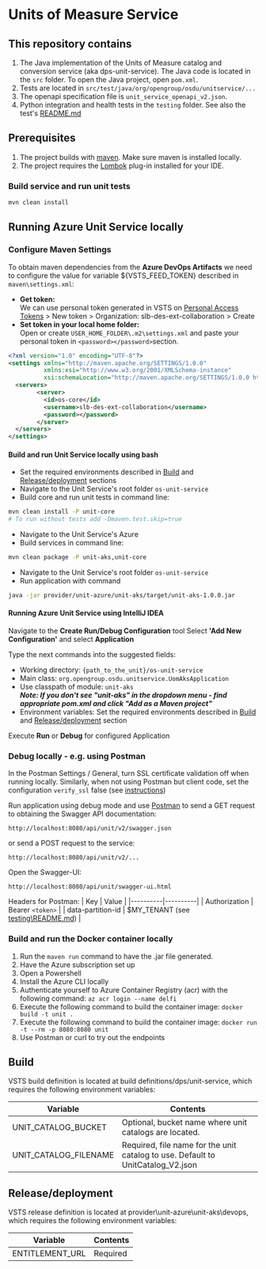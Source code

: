 # Units of Measure Service

## This repository contains 
1. The Java implementation of the Units of Measure catalog and conversion service (aka dps-unit-service). The Java code is located in the ```src``` folder. To open the Java project, open ```pom.xml```.
1. Tests are located in ```src/test/java/org/opengroup/osdu/unitservice/...```
1. The openapi specification file is `unit_service_openapi_v2.json`.
1. Python integration and health tests in the ```testing``` folder. 
See also the test's [README.md](testing/README.md)

## Prerequisites
1. The project builds with [maven](https://maven.apache.org/). Make sure maven is installed locally.
1. The project requires the [Lombok](https://projectlombok.org/) plug-in installed for your IDE.

### Build service and run unit tests

```sh
mvn clean install
```

## Running Azure Unit Service locally
### Configure Maven Settings
To obtain maven dependencies from the **Azure DevOps Artifacts** we need to configure the value for variable ${VSTS_FEED_TOKEN} described in `maven\settings.xml`:
- **Get token:**  
We can use personal token generated in VSTS on [Personal Access Tokens](https://dev.azure.com/slb-swt/_usersSettings/tokens) > New token > Organization: slb-des-ext-collaboration > Create
- **Set token in your local home folder:**  
Open or create `USER_HOME_FOLDER\.m2\settings.xml` and paste your personal token in `<password></password>`section.
```xml
<?xml version="1.0" encoding="UTF-8"?>
<settings xmlns="http://maven.apache.org/SETTINGS/1.0.0"
          xmlns:xsi="http://www.w3.org/2001/XMLSchema-instance"
          xsi:schemaLocation="http://maven.apache.org/SETTINGS/1.0.0 http://maven.apache.org/xsd/settings-1.0.0.xsd">
  <servers>
        <server>
          <id>os-core</id>
          <username>slb-des-ext-collaboration</username>
          <password></password>
        </server>
  </servers>
</settings>
```
#### Build and run Unit Service locally using bash
- Set the required environments described in [Build](##Build) and [Release/deployment](##Release/deployment) sections
- Navigate to the Unit Service's root folder ```os-unit-service``` 
- Build core and run unit tests in command line:
```bash
mvn clean install -P unit-core
# To run without tests add -Dmaven.test.skip=true
```
- Navigate to the Unit Service's Azure 
- Build services in command line:
```bash
mvn clean package -P unit-aks,unit-core
```
- Navigate to the Unit Service's root folder ```os-unit-service``` 
- Run application with command
```bash
java -jar provider/unit-azure/unit-aks/target/unit-aks-1.0.0.jar
```

#### Running Azure Unit Service using IntelliJ IDEA
Navigate to the **Create Run/Debug Configuration** tool
Select **'Add New Configuration'** and select **Application**

Type the next commands into the suggested fields: 
- Working directory: ```{path_to_the_unit}/os-unit-service``` 
- Main class: ```org.opengroup.osdu.unitservice.UomAksApplication``` 
- Use classpath of module:  ```unit-aks```  
***Note: If you don't see "unit-aks" in the dropdown menu - find appropriate pom.xml and click "Add as a Maven project"***
- Environment variables: Set the required environments described in [Build](##Build) and [Release/deployment](##Release/deployment) section

Execute **Run** or **Debug** for configured Application


### Debug locally - e.g. using Postman
In the Postman Settings / General, turn SSL certificate validation off when running locally.
Similarly, when not using Postman but client code, set the configuration  ```verify_ssl``` false (see [instructions](https://github.com/swagger-api/swagger-codegen/issues/7778))

Run application using debug mode and use [Postman](https://www.getpostman.com/)
to send a GET request to obtaining the Swagger API documentation:
```
http://localhost:8080/api/unit/v2/swagger.json
```
or send a POST request to the service:
```
http://localhost:8080/api/unit/v2/...
```
Open the Swagger-UI:
```
http://localhost:8080/api/unit/swagger-ui.html
```

Headers for Postman:
| Key | Value |
|----------|----------|
| Authorization | Bearer `<token>` |
| data-partition-id | $MY_TENANT (see [testing\README.md](testing/README.md)) |

### Build and run the Docker container locally
1. Run the `maven run` command to have the .jar file generated.
1. Have the Azure subscription set up 
1. Open a Powershell
1. Install the Azure CLI locally
1. Authenticate yourself to Azure Container Registry (acr) with the following command:
```az acr login --name delfi```
1. Execute the following command to build the container image:
```docker build -t unit .```
1. Execute the following command to build the container image:
```docker run -t --rm -p 8080:8080 unit```
1. Use Postman or curl to try out the endpoints


## Build
VSTS build definition is located at build definitions/dps/unit-service, which 
requires the following environment variables:

| Variable | Contents |
|----------|----------|
| UNIT_CATALOG_BUCKET | Optional, bucket name where unit catalogs are located. |
| UNIT_CATALOG_FILENAME | Required, file name for the unit catalog to use. Default to UnitCatalog_V2.json |

## Release/deployment
VSTS release definition is located at provider\unit-azure\unit-aks\devops, which 
requires the following environment variables:

| Variable | Contents |
|----------|----------|
| ENTITLEMENT_URL | Required |
